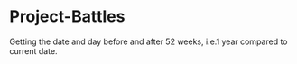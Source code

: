 # Project-Battles
Getting the date and day before and after 52 weeks, i.e.1 year compared to current date.
